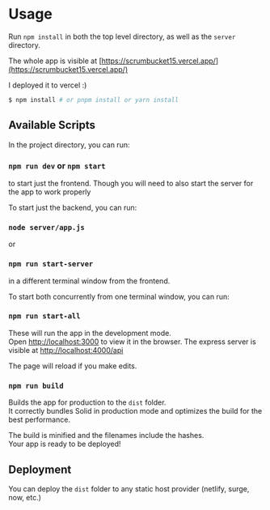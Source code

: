 # Usage

Run `npm install` in both the top level directory, as well as the `server` directory.

The whole app is visible at [https://scrumbucket15.vercel.app/](https://scrumbucket15.vercel.app/)

I deployed it to vercel :)

```bash
$ npm install # or pnpm install or yarn install
```

## Available Scripts

In the project directory, you can run:

### `npm run dev` or `npm start`

to start just the frontend. Though you will need to also start the server for the app to work properly

To start just the backend, you can run:

### `node server/app.js`

or

### `npm run start-server`

in a different terminal window from the frontend.

To start both concurrently from one terminal window, you can run:

### `npm run start-all`

These will run the app in the development mode.<br>
Open [http://localhost:3000](http://localhost:3000) to view it in the browser.
The express server is visible at [http://localhost:4000/api](http://localhost:4000/api)

The page will reload if you make edits.<br>

### `npm run build`

Builds the app for production to the `dist` folder.<br>
It correctly bundles Solid in production mode and optimizes the build for the best performance.

The build is minified and the filenames include the hashes.<br>
Your app is ready to be deployed!

## Deployment

You can deploy the `dist` folder to any static host provider (netlify, surge, now, etc.)
